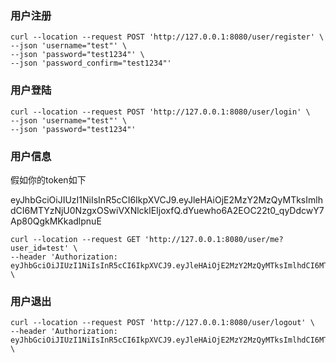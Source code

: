 ### 用户注册

```postman
curl --location --request POST 'http://127.0.0.1:8080/user/register' \
--json 'username="test"' \
--json 'password="test1234"' \
--json 'password_confirm="test1234"'
```

### 用户登陆
```postman
curl --location --request POST 'http://127.0.0.1:8080/user/login' \
--json 'username="test"' \
--json 'password="test1234"'
```


### 用户信息

假如你的token如下

eyJhbGciOiJIUzI1NiIsInR5cCI6IkpXVCJ9.eyJleHAiOjE2MzY2MzQyMTksImlhdCI6MTYzNjU0NzgxOSwiVXNlcklEIjoxfQ.dYuewho6A2EOC22t0_qyDdcwY7Ap80QgkMKkadlpnuE

```postman
curl --location --request GET 'http://127.0.0.1:8080/user/me?user_id=test' \
--header 'Authorization: eyJhbGciOiJIUzI1NiIsInR5cCI6IkpXVCJ9.eyJleHAiOjE2MzY2MzQyMTksImlhdCI6MTYzNjU0NzgxOSwiVXNlcklEIjoxfQ.dYuewho6A2EOC22t0_qyDdcwY7Ap80QgkMKkadlpnuE' \
```


### 用户退出
```postman
curl --location --request POST 'http://127.0.0.1:8080/user/logout' \
--header 'Authorization: eyJhbGciOiJIUzI1NiIsInR5cCI6IkpXVCJ9.eyJleHAiOjE2MzY2MzQyMTksImlhdCI6MTYzNjU0NzgxOSwiVXNlcklEIjoxfQ.dYuewho6A2EOC22t0_qyDdcwY7Ap80QgkMKkadlpnuE' \
```

